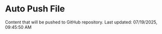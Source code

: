 # Auto Push File

Content that will be pushed to GitHub repository.
Last updated: 07/19/2025, 09:45:50 AM